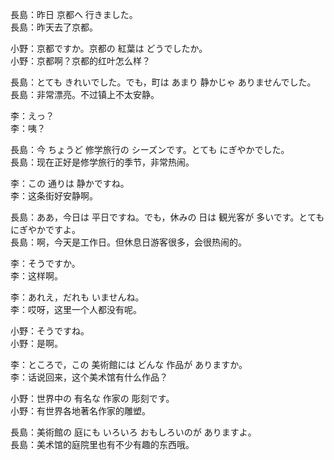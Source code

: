 長島：昨日 京都へ 行きました。  
長島：昨天去了京都。  

小野：京都ですか。京都の 紅葉は どうでしたか。  
小野：京都啊？京都的红叶怎么样？  

長島：とても きれいでした。でも，町は あまり 静かじゃ ありませんでした。  
長島：非常漂亮。不过镇上不太安静。  

李：えっ？  
李：咦？  

長島：今 ちょうど 修学旅行の シーズンです。とても にぎやかでした。  
長島：现在正好是修学旅行的季节，非常热闹。  

李：この 通りは 静かですね。  
李：这条街好安静啊。  

長島：ああ，今日は 平日ですね。でも，休みの 日は 観光客が 多いです。とても にぎやかですよ。  
長島：啊，今天是工作日。但休息日游客很多，会很热闹的。  

李：そうですか。  
李：这样啊。  

李：あれえ，だれも いませんね。  
李：哎呀，这里一个人都没有呢。  

小野：そうですね。  
小野：是啊。  

李：ところで，この 美術館には どんな 作品が ありますか。  
李：话说回来，这个美术馆有什么作品？  

小野：世界中の 有名な 作家の 彫刻です。  
小野：有世界各地著名作家的雕塑。  

長島：美術館の 庭にも いろいろ おもしろいのが ありますよ。  
長島：美术馆的庭院里也有不少有趣的东西哦。
